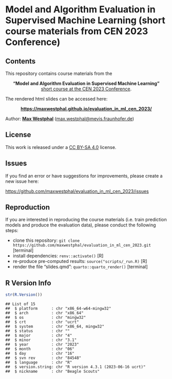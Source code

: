 
# Model and Algorithm Evaluation in Supervised Machine Learning (short course materials from CEN 2023 Conference)

<!-- badges: start -->
<!-- badges: end -->

## Contents

This repository contains course materials from the

<center>

**“Model and Algorithm Evaluation in Supervised Machine Learning”**
</br> [short course at the CEN 2023
Conference](https://cen2023.github.io/home/courses.html#Model_and_Algorithm_Evaluation_in_Supervised_Machine_Learning).

</center>

The rendered html slides can be accessed here:

<center>

**<https://maxwestphal.github.io/evaluation_in_ml_cen_2023/>**

</center>

Author: [**Max Westphal**](https://www.linkedin.com/in/maxwestphal/)
(<max.westphal@mevis.fraunhofer.de>)

## License

This work is released under a [CC BY-SA
4.0](https://creativecommons.org/licenses/by-sa/4.0/) license.

## Issues

If you find an error or have suggestions for improvements, please create
a new issue here:

<https://github.com/maxwestphal/evaluation_in_ml_cen_2023/issues>

## Reproduction

If you are interested in reproducing the course materials (i.e. train
prediction models and produce the evaluation data), please conduct the
following steps:

- clone this repository:
  `git clone https://github.com/maxwestphal/evaluation_in_ml_cen_2023.git`
  \[terminal\]
- install dependencies: `renv::activate()` \[R\]
- re-produce pre-computed results: `source("scripts/_run.R)` \[R\]
- render the file “slides.qmd”: `quarto::quarto_render()` \[terminal\]

## R Version Info

``` r
str(R.Version())
```

    ## List of 15
    ##  $ platform      : chr "x86_64-w64-mingw32"
    ##  $ arch          : chr "x86_64"
    ##  $ os            : chr "mingw32"
    ##  $ crt           : chr "ucrt"
    ##  $ system        : chr "x86_64, mingw32"
    ##  $ status        : chr ""
    ##  $ major         : chr "4"
    ##  $ minor         : chr "3.1"
    ##  $ year          : chr "2023"
    ##  $ month         : chr "06"
    ##  $ day           : chr "16"
    ##  $ svn rev       : chr "84548"
    ##  $ language      : chr "R"
    ##  $ version.string: chr "R version 4.3.1 (2023-06-16 ucrt)"
    ##  $ nickname      : chr "Beagle Scouts"
